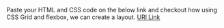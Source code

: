 Paste your HTML and CSS code on the below link and checkout how using CSS Grid and flexbox, we can create a layout.
[URl Link](https://scrimba.com/scrim/cod27450b9e257c2d10a5ea55)

